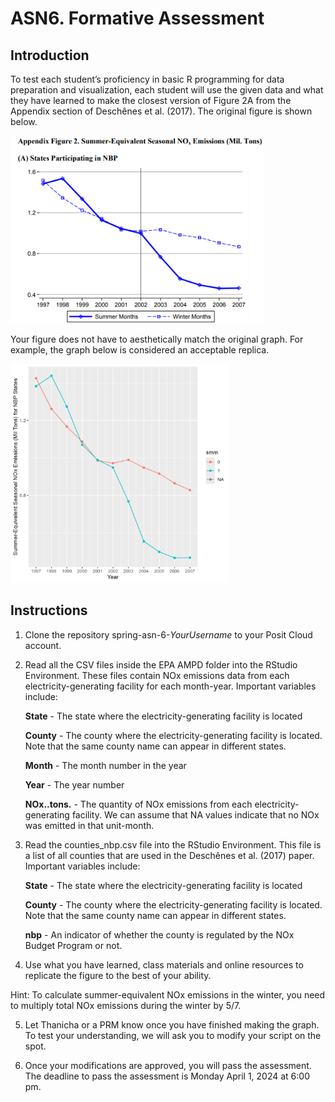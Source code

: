 # ASN6. Formative Assessment

## Introduction

To test each student’s proficiency in basic R programming for data
preparation and visualization, each student will use the given data and
what they have learned to make the closest version of Figure 2A from the
Appendix section of Deschênes et al. (2017). The original figure is
shown below.

<img src="fig2a.png" data-fig-align="center" width="405" />

Your figure does not have to aesthetically match the original graph. For
example, the graph below is considered an acceptable replica.

<img src="rep_fig2a.png" data-fig-align="center" width="350" />

## Instructions

1.  Clone the repository spring-asn-6-*YourUsername* to your Posit Cloud
    account.

2.  Read all the CSV files inside the EPA AMPD folder into the RStudio
    Environment. These files contain NOx emissions data from each
    electricity-generating facility for each month-year. Important
    variables include:

    **State** - The state where the electricity-generating facility is
    located

    **County** - The county where the electricity-generating facility is
    located. Note that the same county name can appear in different
    states.

    **Month** - The month number in the year

    **Year** - The year number

    **NOx..tons.** - The quantity of NOx emissions from each
    electricity-generating facility. We can assume that NA values
    indicate that no NOx was emitted in that unit-month.

3.  Read the counties_nbp.csv file into the RStudio Environment. This
    file is a list of all counties that are used in the Deschênes et
    al. (2017) paper. Important variables include:

    **State** - The state where the electricity-generating facility is
    located

    **County** - The county where the electricity-generating facility is
    located. Note that the same county name can appear in different
    states.

    **nbp** - An indicator of whether the county is regulated by the NOx
    Budget Program or not.

4.  Use what you have learned, class materials and online resources to
    replicate the figure to the best of your ability.

Hint: To calculate summer-equivalent NOx emissions in the winter, you
need to multiply total NOx emissions during the winter by 5/7.

5.  Let Thanicha or a PRM know once you have finished making the graph.
    To test your understanding, we will ask you to modify your script on
    the spot.

6.  Once your modifications are approved, you will pass the assessment.
    The deadline to pass the assessment is Monday April 1, 2024 at 6:00
    pm.
